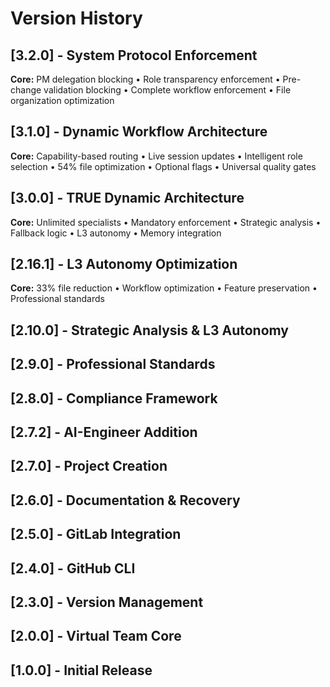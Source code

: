 # Version History

## [3.2.0] - System Protocol Enforcement
**Core:** PM delegation blocking • Role transparency enforcement • Pre-change validation blocking • Complete workflow enforcement • File organization optimization

## [3.1.0] - Dynamic Workflow Architecture
**Core:** Capability-based routing • Live session updates • Intelligent role selection • 54% file optimization • Optional flags • Universal quality gates

## [3.0.0] - TRUE Dynamic Architecture  
**Core:** Unlimited specialists • Mandatory enforcement • Strategic analysis • Fallback logic • L3 autonomy • Memory integration

## [2.16.1] - L3 Autonomy Optimization
**Core:** 33% file reduction • Workflow optimization • Feature preservation • Professional standards

## [2.10.0] - Strategic Analysis & L3 Autonomy
## [2.9.0] - Professional Standards  
## [2.8.0] - Compliance Framework
## [2.7.2] - AI-Engineer Addition
## [2.7.0] - Project Creation
## [2.6.0] - Documentation & Recovery
## [2.5.0] - GitLab Integration
## [2.4.0] - GitHub CLI
## [2.3.0] - Version Management
## [2.0.0] - Virtual Team Core
## [1.0.0] - Initial Release